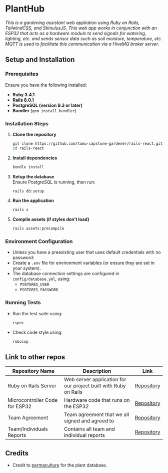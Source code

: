 # PlantHub  

_This is a gardening assistant web appliation using Ruby on Rails, TailwindCSS, and StimulusJS. This web app works in conjunction with an ESP32 that acts as a hardware module to send signals for watering, lighting, etc. and sends sensor data such as soil moisture, temperature, etc. MQTT is used to facilitate this communication via a HiveMQ broker server._  

## Setup and Installation  

### Prerequisites  
Ensure you have the following installed:  
- **Ruby 3.4.1**  
- **Rails 8.0.1**  
- **PostgreSQL (version 9.3 or later)**  
- **Bundler** (`gem install bundler`)  

### Installation Steps  

1. **Clone the repository**  
   ```sh
   git clone https://github.com/tamu-capstone-gardener/rails-react.git
   cd rails-react
   ```

2. **Install dependencies**  
   ```sh
   bundle install
   ```

3. **Setup the database**  
   Ensure PostgreSQL is running, then run:  
   ```sh
   rails db:setup
   ```

4. **Run the application**  
   ```sh
   rails s
   ```

5. **Compile assets (if styles don’t load)**  
   ```sh
   rails assets:precompile
   ```

### Environment Configuration  
- Unless you have a preexisting user that uses default credentials with no password:
- Create a `.env` file for environment variables (or ensure they are set in your system).  
- The database connection settings are configured in `config/database.yml`, using:  
  - `POSTGRES_USER`  
  - `POSTGRES_PASSWORD`  

### Running Tests  
- Run the test suite using:  
  ```sh
  rspec
  ```  
- Check code style using:  
  ```sh
  rubocop
  ```  
## Link to other repos
| Repository Name                | Description                                                   | Link                                                                 |
|--------------------------------|---------------------------------------------------------------|----------------------------------------------------------------------|
| Ruby on Rails Server           | Web server application for our project built with Ruby on Rails | [Repository](https://github.com/tamu-capstone-gardener/rails-react)   |
| Microcontroller Code for ESP32 | Hardware code that runs on the ESP32                          | [Repository](https://github.com/tamu-capstone-gardener/microcontroller)|
| Team Agreement                 | Team agreement that we all signed and agreed to               | [Repository](https://github.com/tamu-capstone-gardener/team-agreement) |
| Team/Individuals Reports       | Contains all team and individual reports                      | [Repository](https://github.com/tamu-capstone-gardener/reports)        |

## Credits
- Credit to [permaculture](https://github.com/jwnigel/permaculture/) for the plant database.